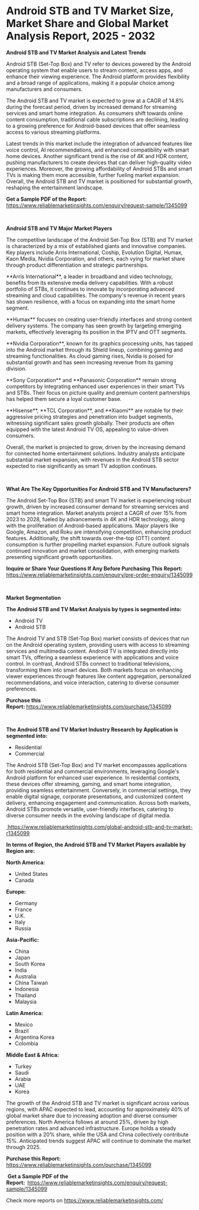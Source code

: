 <p><h1>Android STB and TV Market Size, Market Share and Global Market Analysis Report, 2025 - 2032</h1></p><p><strong>Android STB and TV Market Analysis and Latest Trends</strong></p>
<p><p>Android STB (Set-Top Box) and TV refer to devices powered by the Android operating system that enable users to stream content, access apps, and enhance their viewing experience. The Android platform provides flexibility and a broad range of applications, making it a popular choice among manufacturers and consumers.</p><p>The Android STB and TV market is expected to grow at a CAGR of 14.8% during the forecast period, driven by increased demand for streaming services and smart home integration. As consumers shift towards online content consumption, traditional cable subscriptions are declining, leading to a growing preference for Android-based devices that offer seamless access to various streaming platforms.</p><p>Latest trends in this market include the integration of advanced features like voice control, AI recommendations, and enhanced compatibility with smart home devices. Another significant trend is the rise of 4K and HDR content, pushing manufacturers to create devices that can deliver high-quality video experiences. Moreover, the growing affordability of Android STBs and smart TVs is making them more accessible, further fueling market expansion. Overall, the Android STB and TV market is positioned for substantial growth, reshaping the entertainment landscape.</p></p>
<p><strong>Get a Sample PDF of the Report:&nbsp;</strong> <a href="https://www.reliablemarketinsights.com/enquiry/request-sample/1345099?utm_campaign=2802&utm_medium=2&utm_source=Github&utm_content=ia&utm_term=05042025&utm_id=android-stb-and-tv">https://www.reliablemarketinsights.com/enquiry/request-sample/1345099</a></p>
<p>&nbsp;</p>
<p><strong>Android STB and TV Major Market Players</strong></p>
<p><p>The competitive landscape of the Android Set-Top Box (STB) and TV market is characterized by a mix of established giants and innovative companies. Key players include Arris International, Coship, Evolution Digital, Humax, Kaon Media, Nvidia Corporation, and others, each vying for market share through product differentiation and strategic partnerships.</p><p>**Arris International**, a leader in broadband and video technology, benefits from its extensive media delivery capabilities. With a robust portfolio of STBs, it continues to innovate by incorporating advanced streaming and cloud capabilities. The company's revenue in recent years has shown resilience, with a focus on expanding into the smart home segment.</p><p>**Humax** focuses on creating user-friendly interfaces and strong content delivery systems. The company has seen growth by targeting emerging markets, effectively leveraging its position in the IPTV and OTT segments.</p><p>**Nvidia Corporation**, known for its graphics processing units, has tapped into the Android market through its Shield lineup, combining gaming and streaming functionalities. As cloud gaming rises, Nvidia is poised for substantial growth and has seen increasing revenue from its gaming division.</p><p>**Sony Corporation** and **Panasonic Corporation** remain strong competitors by integrating enhanced user experiences in their smart TVs and STBs. Their focus on picture quality and premium content partnerships has helped them secure a loyal customer base.</p><p>**Hisense**, **TCL Corporation**, and **Xiaomi** are notable for their aggressive pricing strategies and penetration into budget segments, witnessing significant sales growth globally. Their products are often equipped with the latest Android TV OS, appealing to value-driven consumers.</p><p>Overall, the market is projected to grow, driven by the increasing demand for connected home entertainment solutions. Industry analysts anticipate substantial market expansion, with revenues in the Android STB sector expected to rise significantly as smart TV adoption continues.</p></p>
<p>&nbsp;</p>
<p><strong>What Are The Key Opportunities For Android STB and TV Manufacturers?</strong></p>
<p><p>The Android Set-Top Box (STB) and smart TV market is experiencing robust growth, driven by increased consumer demand for streaming services and smart home integration. Market analysts project a CAGR of over 15% from 2023 to 2028, fueled by advancements in 4K and HDR technology, along with the proliferation of Android-based applications. Major players like Google, Amazon, and Roku are intensifying competition, enhancing product features. Additionally, the shift towards over-the-top (OTT) content consumption is further propelling market expansion. Future outlook signals continued innovation and market consolidation, with emerging markets presenting significant growth opportunities.</p></p>
<p><strong>Inquire or Share Your Questions If Any Before Purchasing This Report:</strong> <a href="https://www.reliablemarketinsights.com/enquiry/pre-order-enquiry/1345099?utm_campaign=2802&utm_medium=2&utm_source=Github&utm_content=ia&utm_term=05042025&utm_id=android-stb-and-tv">https://www.reliablemarketinsights.com/enquiry/pre-order-enquiry/1345099</a></p>
<p>&nbsp;</p>
<p><strong>Market Segmentation</strong></p>
<p><strong>The Android STB and TV Market Analysis by types is segmented into:</strong></p>
<p><ul><li>Android TV</li><li>Android STB</li></ul></p>
<p><p>The Android TV and STB (Set-Top Box) market consists of devices that run on the Android operating system, providing users with access to streaming services and multimedia content. Android TV is integrated directly into smart TVs, offering a seamless experience with applications and voice control. In contrast, Android STBs connect to traditional televisions, transforming them into smart devices. Both markets focus on enhancing viewer experiences through features like content aggregation, personalized recommendations, and voice interaction, catering to diverse consumer preferences.</p></p>
<p><strong>Purchase this Report:&nbsp;</strong><a href="https://www.reliablemarketinsights.com/purchase/1345099?utm_campaign=2802&utm_medium=2&utm_source=Github&utm_content=ia&utm_term=05042025&utm_id=android-stb-and-tv">https://www.reliablemarketinsights.com/purchase/1345099</a></p>
<p>&nbsp;</p>
<p><strong>The Android STB and TV Market Industry Research by Application is segmented into:</strong></p>
<p><ul><li>Residential</li><li>Commercial</li></ul></p>
<p><p>The Android STB (Set-Top Box) and TV market encompasses applications for both residential and commercial environments, leveraging Google's Android platform for enhanced user experience. In residential contexts, these devices offer streaming, gaming, and smart home integration, providing seamless entertainment. Conversely, in commercial settings, they enable digital signage, corporate presentations, and customized content delivery, enhancing engagement and communication. Across both markets, Android STBs promote versatile, user-friendly interfaces, catering to diverse consumer needs in the evolving landscape of digital media.</p></p>
<p><a href="https://www.reliablemarketinsights.com/global-android-stb-and-tv-market-r1345099?utm_campaign=2802&utm_medium=2&utm_source=Github&utm_content=ia&utm_term=05042025&utm_id=android-stb-and-tv">&nbsp;https://www.reliablemarketinsights.com/global-android-stb-and-tv-market-r1345099</a></p>
<p><strong>In terms of Region, the Android STB and TV Market Players available by Region are:</strong></p>
<p>
    <p> <strong> North America: </strong>
        <ul>
            <li>United States</li>
            <li>Canada</li>
        </ul>
        </p> 
    <p> <strong> Europe: </strong>
        <ul>
            <li>Germany</li>
            <li>France</li>
            <li>U.K.</li>
            <li>Italy</li>
            <li>Russia</li>
        </ul>
        </p> 
    <p> <strong> Asia-Pacific: </strong>
        <ul>
            <li>China</li>
            <li>Japan</li>
            <li>South Korea</li>
            <li>India</li>
            <li>Australia</li>
            <li>China Taiwan</li>
            <li>Indonesia</li>
            <li>Thailand</li>
            <li>Malaysia</li>
        </ul>
        </p> 
    <p> <strong> Latin America: </strong>
        <ul>
            <li>Mexico</li>
            <li>Brazil</li>
            <li>Argentina Korea</li>
            <li>Colombia</li>
        </ul>
        </p> 
    <p> <strong> Middle East & Africa: </strong>
        <ul>
            <li>Turkey</li>
            <li>Saudi</li>
            <li>Arabia</li>
            <li>UAE</li>
            <li>Korea</li>
        </ul>
    </p>
    </p>
<p><p>The growth of the Android STB and TV market is significant across various regions, with APAC expected to lead, accounting for approximately 40% of global market share due to increasing adoption and diverse consumer preferences. North America follows at around 25%, driven by high penetration rates and advanced infrastructure. Europe holds a steady position with a 20% share, while the USA and China collectively contribute 15%. Anticipated trends suggest APAC will continue to dominate the market through 2025.</p></p>
<p><strong>Purchase this Report: </strong><a href="https://www.reliablemarketinsights.com/purchase/1345099?utm_campaign=2802&utm_medium=2&utm_source=Github&utm_content=ia&utm_term=05042025&utm_id=android-stb-and-tv">https://www.reliablemarketinsights.com/purchase/1345099</a></p>
<p>&nbsp;<strong>Get a Sample PDF of the Report:&nbsp;&nbsp;</strong><a href="https://www.reliablemarketinsights.com/enquiry/request-sample/1345099?utm_campaign=2802&utm_medium=2&utm_source=Github&utm_content=ia&utm_term=05042025&utm_id=android-stb-and-tv">https://www.reliablemarketinsights.com/enquiry/request-sample/1345099</a></p>
<p><strong></strong></p>
<p>Check more reports on <a href="https://www.reliablemarketinsights.com/?utm_campaign=2802&utm_medium=2&utm_source=Github&utm_content=ia&utm_term=05042025&utm_id=android-stb-and-tv">https://www.reliablemarketinsights.com/</a></p>